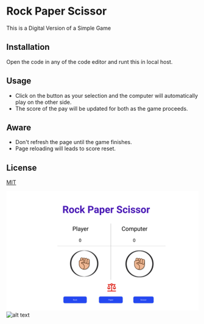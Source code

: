 # Rock Paper Scissor

This is a Digital Version of a Simple Game
## Installation

Open the code in any of the code editor and runt this ín local host.


## Usage

* Click on the button as your selection and the computer will automatically play on the other side.
* The score of the pay will be updated for both as the game proceeds.



## Aware

* Don't refresh the page until the game finishes.
* Page reloading will leads to score reset.


## License

[MIT](https://choosealicense.com/licenses/mit/)

![alt text](https://github.com/AnjanaShaji110/rock-paper/blob/main/images/balanced.png)
![alt text]()
